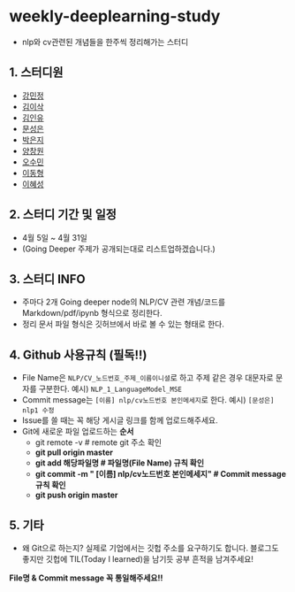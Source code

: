 # **weekly-deeplearning-study**
  * nlp와 cv관련된 개념들을 한주씩 정리해가는 스터디

## 1. 스터디원
  * [강민정](https://github.com/miinkang)
  * [김이삭](https://github.com/IsaacTips)
  * [김인유](https://github.com/willowkim8)
  * [문성은](https://github.com/vg-rlo/)
  * [박은지](https://github.com/guide333)
  * [양창원](https://github.com/Shinest-changwon)
  * [오수민](https://github.com/Acclesia)
  * [이동형](https://github.com/abidan-korea)
  * [이혜성](https://github.com/gotjd709)

## 2. 스터디 기간 및 일정 
  * 4월 5일 ~ 4월 31일
  * (Going Deeper 주제가 공개되는대로 리스트업하겠습니다.)

## 3. 스터디 INFO
  * 주마다 2개 Going deeper node의 NLP/CV 관련 개념/코드를 Markdown/pdf/ipynb 형식으로 정리한다.
  * 정리 문서 파일 형식은 깃허브에서 바로 볼 수 있는 형태로 한다. 

## 4. Github 사용규칙 (필독!!)
  * File Name은 `NLP/CV_노드번호_주제_이름이니셜`로 하고 주제 같은 경우 대문자로 문자를 구분한다. 예시) `NLP_1_LanguageModel_MSE` 
  * Commit message는 `[이름] nlp/cv노드번호 본인메세지`로 한다. 예시) `[문성은] nlp1 수정`
  * Issue를 쓸 때는 꼭 해당 게시글 링크를 함께 업로드해주세요.
  * Git에 새로운 파일 업로드하는 **순서**
  	- git remote -v # remote git 주소 확인 
  	- **git pull origin master** 
  	- **git add 해당파일명 # 파일명(File Name) 규칙 확인** 
  	- **git commit -m " [이름] nlp/cv노드번호 본인메세지" # Commit message 규칙 확인** 
  	- **git push origin master** 

## 5. 기타
  * 왜 Git으로 하는지? 실제로 기업에서는 깃헙 주소를 요구하기도 합니다. 블로그도 좋지만 깃헙에 TIL(Today I learned)을 남기듯 공부 흔적을 남겨주세요! 

**File명 & Commit message 꼭 통일해주세요!!**

